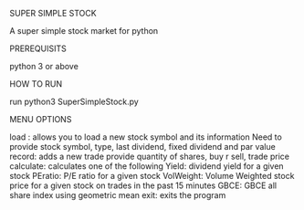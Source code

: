 SUPER SIMPLE STOCK

A super simple stock market for python

PREREQUISITS

python 3 or above

HOW TO RUN

run python3 SuperSimpleStock.py

MENU OPTIONS

load : allows you to load a new stock symbol and its information
          Need to provide stock symbol, type, last dividend, fixed dividend and par value
record: adds a new trade
             provide quantity of shares, buy r sell, trade price
calculate: calculates one of the following
                Yield: dividend yield for a given stock
                PEratio: P/E ratio for a given stock
                VolWeight: Volume Weighted stock price for a given stock on trades in the past 15 minutes
                GBCE: GBCE all share index using geometric mean
exit: exits the program
